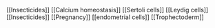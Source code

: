 [[Insecticides]]
[[Calcium homeostasis]]
[[Sertoli cells]]
[[Leydig cells]]
[[Insecticides]]
[[Pregnancy]]
[[endometrial cells]]
[[Trophectoderm]]
